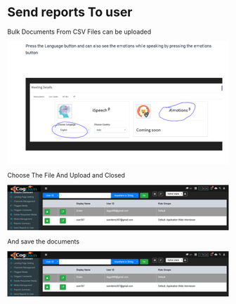 # Send reports To user

Bulk Documents From CSV Files can be uploaded

![](../.gitbook/assets/image%20%28145%29.png)

Choose The File And Upload and Closed

![](../.gitbook/assets/image%20%28264%29.png)

And save the documents

![](../.gitbook/assets/image%20%28267%29.png)

